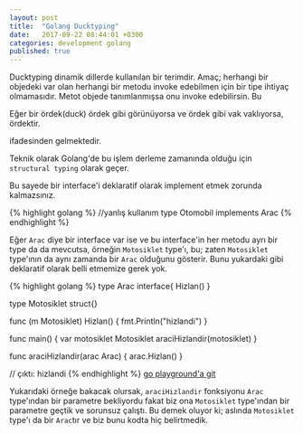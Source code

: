 ```yaml
---
layout: post
title:  "Golang Ducktyping"
date:   2017-09-22 08:44:01 +0300
categories: development golang 
published: true 
---
```


Ducktyping dinamik dillerde kullanılan bir terimdir. Amaç; herhangi bir objedeki var olan herhangi bir metodu invoke edebilmen için bir tipe ihtiyaç olmamasıdır. Metot objede tanımlanmışsa onu invoke edebilirsin. Bu  
> 
  Eğer bir ördek(duck) ördek gibi görünüyorsa ve ördek gibi vak vaklıyorsa, ördektir. 

ifadesinden gelmektedir.

Teknik olarak Golang'de bu işlem derleme zamanında olduğu için `structural typing` olarak geçer.

Bu sayede bir interface'i deklaratif olarak implement etmek zorunda kalmazsınız. 

{% highlight golang %}
//yanlış kullanım
type Otomobil implements Arac
{% endhighlight %}

Eğer `Arac` diye bir interface var ise ve bu interface'in her metodu ayrı bir type da da mevcutsa, örneğin `Motosiklet` type'ı, bu; zaten `Motosiklet` type'ının da aynı zamanda bir `Arac` olduğunu gösterir. Bunu yukardaki gibi deklaratif olarak belli etmemize gerek yok.

{% highlight golang %}
type Arac interface{
  Hizlan()
}

type Motosiklet struct{}

func (m Motosiklet) Hizlan() {
  fmt.Println("hizlandi")
}

func main() {
  var motosiklet Motosiklet
  araciHizlandir(motosiklet)
}

func araciHizlandir(arac Arac) {
  arac.Hizlan()
}

// çıktı: hizlandi
{% endhighlight %}
[go playground'a git](https://play.golang.org/p/pDA7ruoefk)

Yukarıdaki örneğe bakacak olursak, `araciHizlandir` fonksiyonu `Arac` type'ından bir parametre bekliyordu fakat biz ona `Motosiklet` type'ından bir parametre geçtik ve sorunsuz çalıştı. Bu demek oluyor ki; aslında `Motosiklet` type'ı da bir `Arac`tır ve biz bunu kodta hiç belirtmedik.
